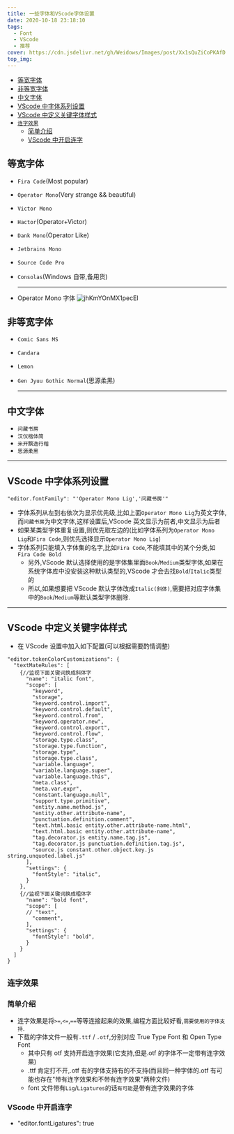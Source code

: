 ```yaml
---
title: 一些字体和VScode字体设置
date: 2020-10-18 23:18:10
tags:
  - Font
  - VScode
  - 推荐
cover: https://cdn.jsdelivr.net/gh/Weidows/Images/post/Xx1sQuZiCoPKAfD.jpg
top_img:
---
```


<!--
 * @Author: Weidows
 * @LastEditors: Weidows
 * @LastEditTime: 2021-03-21 17:10:56
 * @FilePath: \Weidowsd:\Game\Github\Blog-private\source\_posts\others\font.md
-->

- [等宽字体](#等宽字体)
- [非等宽字体](#非等宽字体)
- [中文字体](#中文字体)
- [VScode 中字体系列设置](#vscode-中字体系列设置)
- [VScode 中定义关键字体样式](#vscode-中定义关键字体样式)
- [`连字效果`](#连字效果)
  - [简单介绍](#简单介绍)
  - [VScode 中开启连字](#vscode-中开启连字)

## 等宽字体

- `Fira Code`(Most popular)
- `Operator Mono`(Very strange && beautiful)
- `Victor Mono`
- `Hactor`(Operator+Victor)
- `Dank Mono`(Operator Like)
- `Jetbrains Mono`
- `Source Code Pro`
- `Consolas`(Windows 自带,备用货)

  ***

- Operator Mono 字体
  ![jhKmYOnMX1pecEI](https://cdn.jsdelivr.net/gh/Weidows/Images/post/NceHJmuqKvM4XUL.jpg)

## 非等宽字体

- `Comic Sans MS`
- `Candara`
- `Lemon`
- `Gen Jyuu Gothic Normal`(思源柔黑)

  ***

## 中文字体

- `问藏书房`
- `汉仪楷体简`
- `米开飘逸行楷`
- `思源柔黑`

---

## VScode 中字体系列设置

```
"editor.fontFamily": "'Operator Mono Lig','问藏书房'"
```

- 字体系列从左到右依次为显示优先级,比如上面`Operator Mono Lig`为英文字体,而`问藏书房`为中文字体,这样设置后,VScode 英文显示为前者,中文显示为后者
- 如果某类型字体重复设置,则优先取左边的(比如字体系列为`Operator Mono Lig`和`Fira Code`,则优先选择显示`Operator Mono Lig`)
- 字体系列只能填入字体集的名字,比如`Fira Code`,不能填其中的某个分类,如`Fira Code Bold`
  - 另外,VScode 默认选择使用的是字体集里面`Book`/`Medium`类型字体,如果在系统字体库中没安装这种默认类型的,VScode 才会去找`Bold`/`Italic`类型的
  - 所以,如果想要把 VScode 默认字体改成`Italic(斜体)`,需要把对应字体集中的`Book`/`Medium`等默认类型字体删除.

---

## VScode 中定义关键字体样式

- 在 VScode 设置中加入如下配置(可以根据需要酌情调整)

```
"editor.tokenColorCustomizations": {
  "textMateRules": [
    {//监视下面关键词换成斜体字
      "name": "italic font",
      "scope": [
        "keyword",
        "storage",
        "keyword.control.import",
        "keyword.control.default",
        "keyword.control.from",
        "keyword.operator.new",
        "keyword.control.export",
        "keyword.control.flow",
        "storage.type.class",
        "storage.type.function",
        "storage.type",
        "storage.type.class",
        "variable.language",
        "variable.language.super",
        "variable.language.this",
        "meta.class",
        "meta.var.expr",
        "constant.language.null",
        "support.type.primitive",
        "entity.name.method.js",
        "entity.other.attribute-name",
        "punctuation.definition.comment",
        "text.html.basic entity.other.attribute-name.html",
        "text.html.basic entity.other.attribute-name",
        "tag.decorator.js entity.name.tag.js",
        "tag.decorator.js punctuation.definition.tag.js",
        "source.js constant.other.object.key.js string.unquoted.label.js"
      ],
      "settings": {
        "fontStyle": "italic",
      }
    },
    {//监视下面关键词换成粗体字
      "name": "bold font",
      "scope": [
      // "text",
        "comment",
      ],
      "settings": {
        "fontStyle": "bold",
      }
    }
  ]
}
```

## `连字效果`

### 简单介绍

- 连字效果是将`>=`,`<=`,`==`等等连接起来的效果,编程方面比较好看,`需要使用的字体支持`.
- 下载的字体文件一般有`.ttf` / `.otf`,分别对应 True Type Font 和 Open Type Font
  - 其中只有 otf 支持开启连字效果(它支持,但是.otf 的字体不一定带有连字效果)
  - .ttf 肯定打不开,.otf 有的字体支持有的不支持(而且同一种字体的.otf 有可能也存在"带有连字效果和不带有连字效果"两种文件)
  - font 文件带有`Lig`/`Ligatures`的话`有可能`是带有连字效果的字体

### VScode 中开启连字

- "editor.fontLigatures": true
